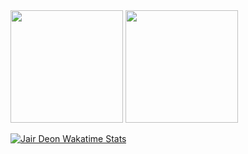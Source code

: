 <img height="180em" src="https://github-readme-stats.vercel.app/api/top-langs/?username=jairdeon&layout=compact&langs_count=7&theme=tokyonight"/>

<img height="180em" src="https://github-readme-stats.vercel.app/api?username=jairdeon&show_icons=true&theme=tokyonight&include_all_commits=true&count_private=true"/>
  
[![Jair Deon Wakatime Stats](https://github-readme-stats.vercel.app/api/wakatime?username=jairdeon&layout=compact&theme=radical)](https://github.com/jairdeon)
